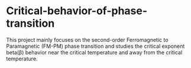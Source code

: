 # Critical-behavior-of-phase-transition
This project mainly focuses on the second-order Ferromagnetic to Paramagnetic (FM-PM)  phase transition and studies the critical exponent beta(β) behavior near the critical temperature and away from the critical temperature.
